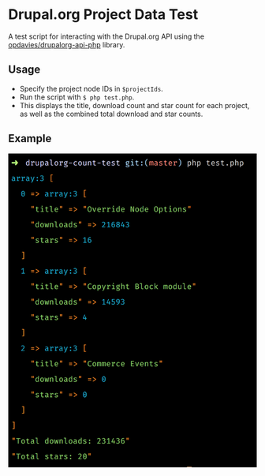 # Drupal.org Project Data Test

A test script for interacting with the Drupal.org API using the [opdavies/drupalorg-api-php](https://github.com/opdavies/drupalorg-api-php) library.

## Usage

- Specify the project node IDs in `$projectIds`.
- Run the script with `$ php test.php`.
- This displays the title, download count and star count for each project, as well as the combined total download and star counts.

## Example

<img style="max-width: 100%; height: auto" src="https://raw.githubusercontent.com/opdavies/drupalorg-project-data-test/master/images/example.png">
